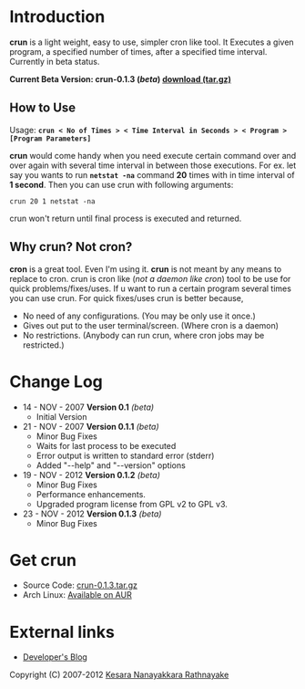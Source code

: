 # Introduction #

**crun** is a light weight, easy to use, simpler cron like tool. It Executes a given program, a specified number of times, after a specified time interval. Currently in beta status.

**Current Beta Version: crun-0.1.3 (_beta_) [download (tar.gz)](http://koolkit.googlecode.com/files/crun-0.1.3.tar.gz)**

## How to Use ##

Usage: **`crun < No of Times > < Time Interval in Seconds > < Program > [Program Parameters]`**

**crun** would come handy when you need execute certain command over and over again with several time interval in between those executions.
For ex. let say you wants to run **`netstat -na`** command **20** times with in time interval of **1 second**. Then you can use crun with following arguments:
```
crun 20 1 netstat -na
```
crun won't return until final process is executed and returned.

## Why crun? Not cron? ##

**cron** is a great tool. Even I'm using it. **crun** is not meant by any means to replace to cron. crun is cron like (_not a daemon like cron_) tool to be use for quick problems/fixes/uses. If u want to run a certain program several times you can use crun. For quick fixes/uses crun is better because,
  * No need of any configurations. (You may be only use it once.)
  * Gives out put to the user terminal/screen. (Where cron is a daemon)
  * No restrictions. (Anybody can run crun, where cron jobs may be restricted.)

# Change Log #
  * 14 - NOV - 2007 **Version 0.1** _(beta)_
    * Initial Version
  * 21 - NOV - 2007 **Version 0.1.1** _(beta)_
    * Minor Bug Fixes
    * Waits for last process to be executed
    * Error output is written to standard error (stderr)
    * Added "--help" and "--version" options
  * 19 - NOV - 2012 **Version 0.1.2** _(beta)_
    * Minor Bug Fixes
    * Performance enhancements.
    * Upgraded program license from GPL v2 to  GPL v3.
  * 23 - NOV - 2012 **Version 0.1.3** _(beta)_
    * Minor Bug Fixes

# Get crun #
  * Source Code: [crun-0.1.3.tar.gz](http://koolkit.googlecode.com/files/crun-0.1.3.tar.gz)
  * Arch Linux: [Available on AUR](https://aur.archlinux.org/packages/crun/)

# External links #
  * [Developer's Blog](http://kesara.lk/)

Copyright (C) 2007-2012 [Kesara Nanayakkara Rathnayake](http://kesara.lk/)
